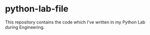 # python-lab-file
This repository contains the code which I've written in my Python Lab during Engineering.
